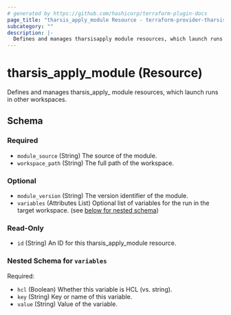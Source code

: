 ```yaml
---
# generated by https://github.com/hashicorp/terraform-plugin-docs
page_title: "tharsis_apply_module Resource - terraform-provider-tharsis"
subcategory: ""
description: |-
  Defines and manages tharsisapply module resources, which launch runs in other workspaces.
---
```


# tharsis_apply_module (Resource)

Defines and manages tharsis_apply_ module resources, which launch runs in other workspaces.



<!-- schema generated by tfplugindocs -->
## Schema

### Required

- `module_source` (String) The source of the module.
- `workspace_path` (String) The full path of the workspace.

### Optional

- `module_version` (String) The version identifier of the module.
- `variables` (Attributes List) Optional list of variables for the run in the target workspace. (see [below for nested schema](#nestedatt--variables))

### Read-Only

- `id` (String) An ID for this tharsis_apply_module resource.

<a id="nestedatt--variables"></a>
### Nested Schema for `variables`

Required:

- `hcl` (Boolean) Whether this variable is HCL (vs. string).
- `key` (String) Key or name of this variable.
- `value` (String) Value of the variable.


